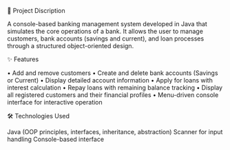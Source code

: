 🧮 Project Discription

 A console-based banking management system developed in Java that simulates the core operations of a bank. 
 It allows the user to manage customers, bank accounts (savings and current), and loan processes through a 
 structured object-oriented design.

✨ Features

   • Add and remove customers
   • Create and delete bank accounts (Savings or Current)
   • Display detailed account information
   • Apply for loans with interest calculation
   • Repay loans with remaining balance tracking
   • Display all registered customers and their financial profiles
   • Menu-driven console interface for interactive operation

🛠 Technologies Used

   Java (OOP principles, interfaces, inheritance, abstraction)
   Scanner for input handling
   Console-based interface

